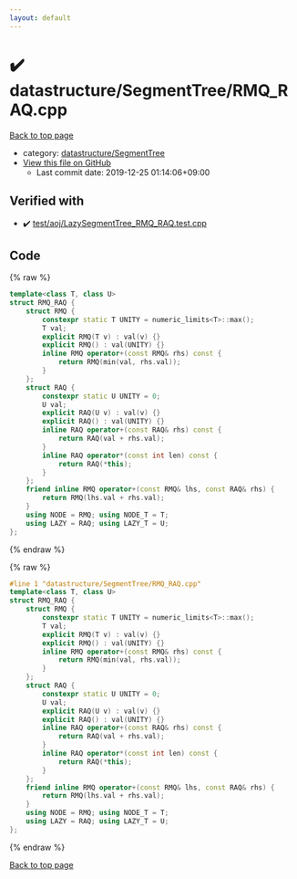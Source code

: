 ```yaml
---
layout: default
---
```


<!-- mathjax config similar to math.stackexchange -->
<script type="text/javascript" async
  src="https://cdnjs.cloudflare.com/ajax/libs/mathjax/2.7.5/MathJax.js?config=TeX-MML-AM_CHTML">
</script>
<script type="text/x-mathjax-config">
  MathJax.Hub.Config({
    TeX: { equationNumbers: { autoNumber: "AMS" }},
    tex2jax: {
      inlineMath: [ ['$','$'] ],
      processEscapes: true
    },
    "HTML-CSS": { matchFontHeight: false },
    displayAlign: "left",
    displayIndent: "2em"
  });
</script>

<script type="text/javascript" src="https://cdnjs.cloudflare.com/ajax/libs/jquery/3.4.1/jquery.min.js"></script>
<script src="https://cdn.jsdelivr.net/npm/jquery-balloon-js@1.1.2/jquery.balloon.min.js" integrity="sha256-ZEYs9VrgAeNuPvs15E39OsyOJaIkXEEt10fzxJ20+2I=" crossorigin="anonymous"></script>
<script type="text/javascript" src="../../../assets/js/copy-button.js"></script>
<link rel="stylesheet" href="../../../assets/css/copy-button.css" />


# :heavy_check_mark: datastructure/SegmentTree/RMQ_RAQ.cpp

<a href="../../../index.html">Back to top page</a>

* category: <a href="../../../index.html#cbada5aa9c548d7605cff951f3e28eda">datastructure/SegmentTree</a>
* <a href="{{ site.github.repository_url }}/blob/master/datastructure/SegmentTree/RMQ_RAQ.cpp">View this file on GitHub</a>
    - Last commit date: 2019-12-25 01:14:06+09:00




## Verified with

* :heavy_check_mark: <a href="../../../verify/test/aoj/LazySegmentTree_RMQ_RAQ.test.cpp.html">test/aoj/LazySegmentTree_RMQ_RAQ.test.cpp</a>


## Code

<a id="unbundled"></a>
{% raw %}
```cpp
template<class T, class U>
struct RMQ_RAQ {
	struct RMQ {
		constexpr static T UNITY = numeric_limits<T>::max();
		T val;
		explicit RMQ(T v) : val(v) {}
		explicit RMQ() : val(UNITY) {}
		inline RMQ operator+(const RMQ& rhs) const {
			return RMQ(min(val, rhs.val));
		}
	};
	struct RAQ {
		constexpr static U UNITY = 0;
		U val;
		explicit RAQ(U v) : val(v) {}
		explicit RAQ() : val(UNITY) {}
		inline RAQ operator+(const RAQ& rhs) const {
			return RAQ(val + rhs.val);
		}
		inline RAQ operator*(const int len) const {
			return RAQ(*this);
		}
	};
	friend inline RMQ operator+(const RMQ& lhs, const RAQ& rhs) {
		return RMQ(lhs.val + rhs.val);
	}
	using NODE = RMQ; using NODE_T = T;
	using LAZY = RAQ; using LAZY_T = U;
};
```
{% endraw %}

<a id="bundled"></a>
{% raw %}
```cpp
#line 1 "datastructure/SegmentTree/RMQ_RAQ.cpp"
template<class T, class U>
struct RMQ_RAQ {
	struct RMQ {
		constexpr static T UNITY = numeric_limits<T>::max();
		T val;
		explicit RMQ(T v) : val(v) {}
		explicit RMQ() : val(UNITY) {}
		inline RMQ operator+(const RMQ& rhs) const {
			return RMQ(min(val, rhs.val));
		}
	};
	struct RAQ {
		constexpr static U UNITY = 0;
		U val;
		explicit RAQ(U v) : val(v) {}
		explicit RAQ() : val(UNITY) {}
		inline RAQ operator+(const RAQ& rhs) const {
			return RAQ(val + rhs.val);
		}
		inline RAQ operator*(const int len) const {
			return RAQ(*this);
		}
	};
	friend inline RMQ operator+(const RMQ& lhs, const RAQ& rhs) {
		return RMQ(lhs.val + rhs.val);
	}
	using NODE = RMQ; using NODE_T = T;
	using LAZY = RAQ; using LAZY_T = U;
};
```
{% endraw %}

<a href="../../../index.html">Back to top page</a>

